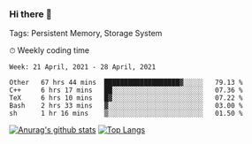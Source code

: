 ### Hi there 👋

Tags: Persistent Memory, Storage System

<!--

[![Anurag's github stats](https://github-readme-stats.vercel.app/api?username=wwyf)](https://github.com/anuraghazra/github-readme-stats)

[![Anurag's github stats](https://github-readme-stats.vercel.app/api?username=wwyf&count_private=true)](https://github.com/anuraghazra/github-readme-stats)


[![Top Langs](https://github-readme-stats.vercel.app/api/top-langs/?username=wwyf&count_private=true&&hide=jupyter%20notebook,html)](https://github.com/anuraghazra/github-readme-stats)



-->


⏱ Weekly coding time

<!--START_SECTION:waka-->
```text
Week: 21 April, 2021 - 28 April, 2021

Other   67 hrs 44 mins  ███████████████████▓░░░░░   79.13 % 
C++     6 hrs 17 mins   ██░░░░░░░░░░░░░░░░░░░░░░░   07.36 % 
TeX     6 hrs 10 mins   █▓░░░░░░░░░░░░░░░░░░░░░░░   07.22 % 
Bash    2 hrs 33 mins   ▓░░░░░░░░░░░░░░░░░░░░░░░░   03.00 % 
sh      1 hr 16 mins    ▒░░░░░░░░░░░░░░░░░░░░░░░░   01.50 % 
```
<!--END_SECTION:waka-->



[![Anurag's github stats](https://github-readme-stats.vercel.app/api?username=wwyf&count_private=true&show_icons=true&hide_border=true)](https://github.com/anuraghazra/github-readme-stats) [![Top Langs](https://github-readme-stats.vercel.app/api/top-langs/?username=wwyf&count_private=true&hide=jupyter%20notebook,html,OpenEdge%20ABL&langs_count=10&layout=compact&hide_border=true)](https://github.com/anuraghazra/github-readme-stats)

<!--

[![willianrod's wakatime stats](https://github-readme-stats.vercel.app/api/wakatime?username=wwyf)](https://github.com/anuraghazra/github-readme-stats)


-->

